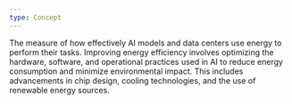 ```yaml
---
type: Concept
---
```


The measure of how effectively AI models and data centers use energy to perform their tasks. Improving energy efficiency involves optimizing the hardware, software, and operational practices used in AI to reduce energy consumption and minimize environmental impact. This includes advancements in chip design, cooling technologies, and the use of renewable energy sources.